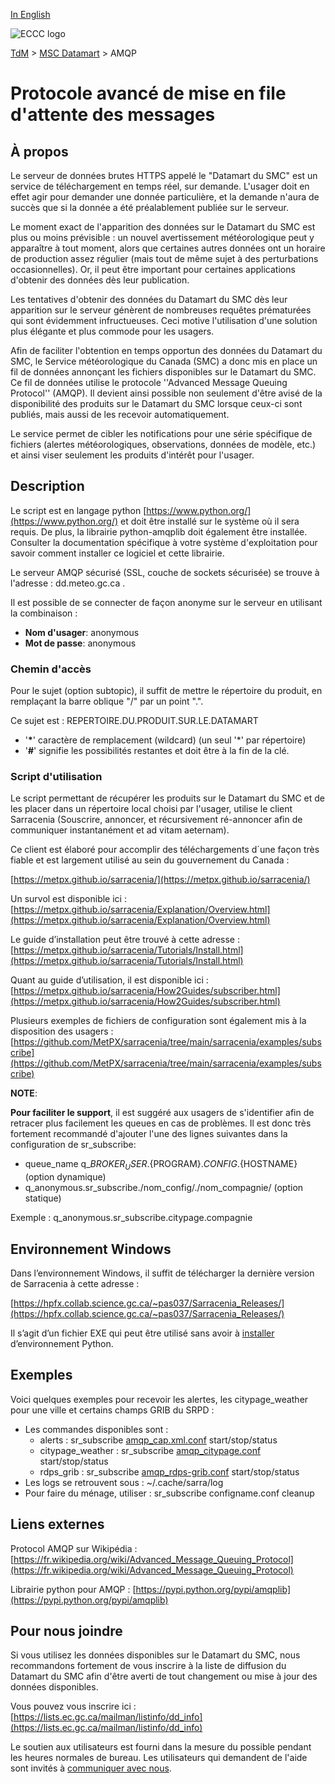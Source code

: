 [In English](amqp_en.md)

![ECCC logo](../img_eccc-logo.png)

[TdM](../readme_fr.md) > [MSC Datamart](readme_fr.md) > AMQP


# Protocole avancé de mise en file d'attente des messages

## À propos

Le serveur de données brutes HTTPS appelé le "Datamart du SMC" est un service de téléchargement en temps réel, sur demande. L'usager doit en effet agir pour demander une donnée particulière, et la demande n'aura de succès que si la donnée a été préalablement publiée sur le serveur. 

Le moment exact de l'apparition des données sur le Datamart du SMC est plus ou moins prévisible : un nouvel avertissement météorologique peut y apparaître à tout moment, alors que certaines autres données ont un horaire de production assez régulier (mais tout de même sujet à des perturbations occasionnelles). Or, il peut être important pour certaines applications d'obtenir des données dès leur publication. 

Les tentatives d'obtenir des données du Datamart du SMC dès leur apparition sur le serveur génèrent de nombreuses requêtes prématurées qui sont évidemment infructueuses. Ceci motive l'utilisation d'une solution plus élégante et plus commode pour les usagers.

Afin de faciliter l'obtention en temps opportun des données du Datamart du SMC, le Service météorologique du Canada (SMC) a donc mis en place un fil de données annonçant les fichiers disponibles sur le Datamart du SMC. Ce fil de données utilise le protocole ''Advanced Message Queuing Protocol'' (AMQP). Il devient ainsi possible non seulement d'être avisé de la disponibilité des produits sur le Datamart du SMC lorsque ceux-ci sont publiés, mais aussi de les recevoir automatiquement. 

Le service permet de cibler les notifications pour une série spécifique de fichiers (alertes météorologiques, observations, données de modèle, etc.) et ainsi viser seulement les produits d'intérêt pour l'usager.


## Description

Le script est en langage python [https://www.python.org/](https://www.python.org/) et doit être installé sur le système où il sera requis. De plus, la librairie python-amqplib doit également être installée. Consulter la documentation spécifique à votre système d'exploitation pour savoir comment installer ce logiciel et cette librairie.

Le serveur AMQP sécurisé (SSL, couche de sockets sécurisée) se trouve à l'adresse : dd.meteo.gc.ca .

Il est possible de se connecter de façon anonyme sur le serveur en utilisant la combinaison :

- __Nom d'usager__: anonymous
- __Mot de passe__: anonymous

### Chemin d'accès

Pour le sujet (option subtopic), il suffit de mettre le répertoire du produit, en remplaçant la barre oblique "/" par un point ".". 

Ce sujet est : REPERTOIRE.DU.PRODUIT.SUR.LE.DATAMART

- '__*__' caractère de remplacement (wildcard) (un seul '*' par répertoire)
- '__#__' signifie les possibilités restantes et doit être à la fin de la clé.

### Script d'utilisation

Le script permettant de récupérer les produits sur le Datamart du SMC et de les placer dans un répertoire local choisi par l'usager, utilise le client Sarracenia (Souscrire, annoncer, et récursivement ré-annoncer afin de communiquer instantanément et ad vitam aeternam). 

Ce client est élaboré pour accomplir des téléchargements d´une façon très fiable et est largement utilisé au sein du gouvernement du Canada :

[https://metpx.github.io/sarracenia/](https://metpx.github.io/sarracenia/)

Un survol est disponible ici : [https://metpx.github.io/sarracenia/Explanation/Overview.html](https://metpx.github.io/sarracenia/Explanation/Overview.html)

Le guide d’installation peut être trouvé à cette adresse : [https://metpx.github.io/sarracenia/Tutorials/Install.html](https://metpx.github.io/sarracenia/Tutorials/Install.html)

Quant au guide d’utilisation, il est disponible ici : [https://metpx.github.io/sarracenia/How2Guides/subscriber.html](https://metpx.github.io/sarracenia/How2Guides/subscriber.html)

Plusieurs exemples de fichiers de configuration sont également mis à la disposition des usagers : [https://github.com/MetPX/sarracenia/tree/main/sarracenia/examples/subscribe](https://github.com/MetPX/sarracenia/tree/main/sarracenia/examples/subscribe)

__NOTE__:

__Pour faciliter le support__, il est suggéré aux usagers de s'identifier afin de retracer plus facilement les queues en cas de problèmes. Il est donc très fortement recommandé d'ajouter l'une des lignes suivantes dans la configuration de sr_subscribe:

* queue_name q_${BROKER_USER}.${PROGRAM}.${CONFIG}.${HOSTNAME}  (option dynamique)
* q_anonymous.sr_subscribe./nom_config/./nom_compagnie/ (option statique)

Exemple : q_anonymous.sr_subscribe.citypage.compagnie

## Environnement Windows

Dans l’environnement Windows, il suffit de télécharger la dernière version de Sarracenia à cette adresse :

[https://hpfx.collab.science.gc.ca/~pas037/Sarracenia_Releases/](https://hpfx.collab.science.gc.ca/~pas037/Sarracenia_Releases/)

Il s’agit d’un fichier EXE qui peut être utilisé sans avoir à [installer](https://github.com/MetPX/sarracenia/blob/master/doc/fr/Install.rst) d’environnement Python.

## Exemples

Voici quelques exemples pour recevoir les alertes, les citypage_weather pour une ville et certains champs GRIB du SRPD :

* Les commandes disponibles sont :
    * alerts : sr_subscribe [amqp_cap.xml.conf](./amqp_cap-xml.conf) start/stop/status
    * citypage_weather : sr_subscribe [amqp_citypage.conf](./amqp_citypage.conf) start/stop/status
    * rdps_grib : sr_subscribe [amqp_rdps-grib.conf](./amqp_rdps-grib.conf) start/stop/status
* Les logs se retrouvent sous : ~/.cache/sarra/log
* Pour faire du ménage, utiliser : sr_subscribe configname.conf cleanup

## Liens externes

Protocol AMQP sur Wikipédia :
[https://fr.wikipedia.org/wiki/Advanced_Message_Queuing_Protocol](https://fr.wikipedia.org/wiki/Advanced_Message_Queuing_Protocol)

Librairie python pour AMQP :
[https://pypi.python.org/pypi/amqplib](https://pypi.python.org/pypi/amqplib)


## Pour nous joindre

Si vous utilisez les données disponibles sur le Datamart du SMC, nous recommandons fortement de vous inscrire à la liste de diffusion du Datamart du SMC afin d'être averti de tout changement ou mise à jour des données disponibles.

Vous pouvez vous inscrire ici :
[https://lists.ec.gc.ca/mailman/listinfo/dd_info](https://lists.ec.gc.ca/mailman/listinfo/dd_info)

Le soutien aux utilisateurs est fourni dans la mesure du possible pendant les heures normales de bureau. Les utilisateurs qui demandent de l'aide sont invités à [communiquer avec nous](https://meteo.gc.ca/mainmenu/contact_us_f.html).
